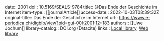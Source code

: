 date:: 2001
doi:: 10.5169/SEALS-9784
title:: @Das Ende der Geschichte im Internet
item-type:: [[journalArticle]]
access-date:: 2022-10-03T08:39:32Z
original-title:: Das Ende der Geschichte im Internet
url:: https://www.e-periodica.ch/digbib/view?pid=gui-001:2001:12::183
authors:: [[Uwe Jochum]]
library-catalog:: DOI.org (Datacite)
links:: [Local library](zotero://select/groups/2386895/items/Y9YJAYGE), [Web library](https://www.zotero.org/groups/2386895/items/Y9YJAYGE)
